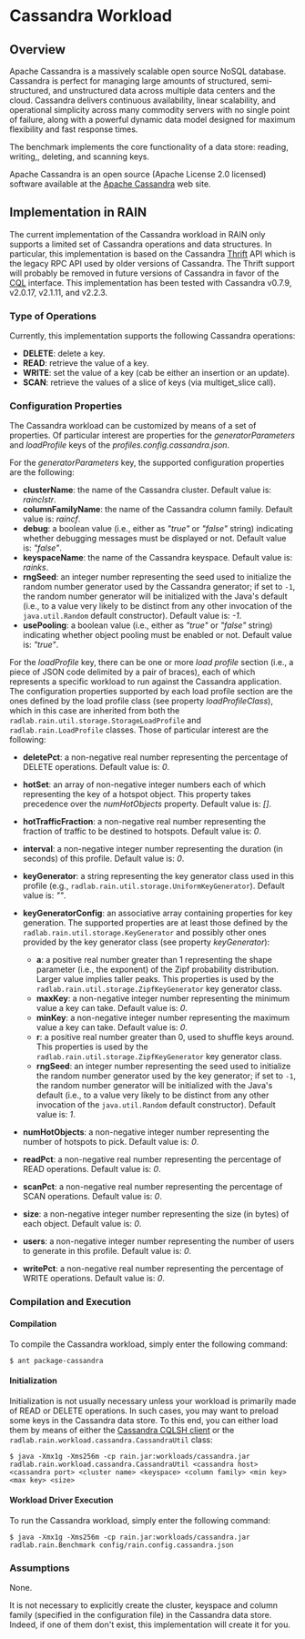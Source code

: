 Cassandra Workload
==================


## Overview

Apache Cassandra is a massively scalable open source NoSQL database.
Cassandra is perfect for managing large amounts of structured, semi-structured, and unstructured data across multiple data centers and the cloud.
Cassandra delivers continuous availability, linear scalability, and operational simplicity across many commodity servers with no single point of failure, along with a powerful dynamic data model designed for maximum flexibility and fast response times.

The benchmark implements the core functionality of a data store: reading, writing,, deleting, and scanning keys.

Apache Cassandra is an open source (Apache License 2.0 licensed) software available at the [Apache Cassandra](http://cassandra.apache.org/) web site.


## Implementation in RAIN

The current implementation of the Cassandra workload in RAIN only supports a limited set of Cassandra operations and data structures.
In particular, this implementation is based on the Cassandra [Thrift](http://thrift.apache.org/) API which is the legacy RPC API used by older versions of Cassandra.
The Thrift support will probably be removed in future versions of Cassandra in favor of the [CQL](http://docs.datastax.com/en/cql/3.3) interface.
This implementation has been tested with Cassandra v0.7.9, v2.0.17, v2.1.11, and v2.2.3.

### Type of Operations

Currently, this implementation supports the following Cassandra operations:
- **DELETE**: delete a key.
- **READ**: retrieve the value of a key.
- **WRITE**: set the value of a key (cab be either an insertion or an update).
- **SCAN**: retrieve the values of a slice of keys (via multiget_slice call).

### Configuration Properties

The Cassandra workload can be customized by means of a set of properties.
Of particular interest are properties for the *generatorParameters* and *loadProfile* keys of the *profiles.config.cassandra.json*.

For the *generatorParameters* key, the supported configuration properties are the following:
- **clusterName**: the name of the Cassandra cluster.
  Default value is: *rainclstr*.
- **columnFamilyName**: the name of the Cassandra column family.
  Default value is: *raincf*.
- **debug**: a boolean value (i.e., either as *"true"* or *"false"* string) indicating whether debugging messages must be displayed or not.
  Default value is: *"false"*.
- **keyspaceName**: the name of the Cassandra keyspace.
  Default value is: *rainks*.
- **rngSeed**: an integer number representing the seed used to initialize the random number generator used by the Cassandra generator; if set to `-1`, the random number generator will be initialized with the Java's default (i.e., to a value very likely to be distinct from any other invocation of the `java.util.Random` default constructor).
  Default value is: *-1*.
- **usePooling**: a boolean value (i.e., either as *"true"* or *"false"* string) indicating whether object pooling must be enabled or not.
  Default value is: *"true"*.

For the *loadProfile* key, there can be one or more *load profile* section (i.e., a piece of JSON code delimited by a pair of braces), each of which represents a specific workload to run against the Cassandra application.
The configuration properties supported by each load profile section are the ones defined by the load profile class (see property *loadProfileClass*), which in this case are inherited from both the `radlab.rain.util.storage.StorageLoadProfile` and `radlab.rain.LoadProfile` classes.
Those of particular interest are the following:
- **deletePct**: a non-negative real number representing the percentage of DELETE operations.
  Default value is: *0*.
- **hotSet**: an array of non-negative integer numbers each of which representing the key of a hotspot object. This property takes precedence over the *numHotObjects* property.
  Default value is: *[]*.
- **hotTrafficFraction**: a non-negative real number representing the fraction of traffic to be destined to hotspots.
  Default value is: *0*.
- **interval**: a non-negative integer number representing the duration (in seconds) of this profile.
  Default value is: *0*.
- **keyGenerator**: a string representing the key generator class used in this profile (e.g., `radlab.rain.util.storage.UniformKeyGenerator`).
  Default value is: *""*.
- **keyGeneratorConfig**: an associative array containing properties for key generation.
  The supported properties are at least those defined by the `radlab.rain.util.storage.KeyGenerator` and possibly other ones provided by the key generator class (see property *keyGenerator*):
  - **a**: a positive real number greater than 1 representing the shape parameter (i.e., the exponent) of the Zipf probability distribution.
    Larger value implies taller peaks.
    This properties is used by the `radlab.rain.util.storage.ZipfKeyGenerator` key generator class.
  - **maxKey**: a non-negative integer number representing the minimum value a key can take.
    Default value is: *0*.
  - **minKey**: a non-negative integer number representing the maximum value a key can take.
    Default value is: *0*.
  - **r**: a positive real number greater than 0, used to shuffle keys around.
    This properties is used by the `radlab.rain.util.storage.ZipfKeyGenerator` key generator class.
  - **rngSeed**: an integer number representing the seed used to initialize the random number generator used by the key generator; if set to `-1`, the random number generator will be initialized with the Java's default (i.e., to a value very likely to be distinct from any other invocation of the `java.util.Random` default constructor).
    Default value is: *1*.

- **numHotObjects**: a non-negative integer number representing the number of hotspots to pick.
  Default value is: *0*.
- **readPct**: a non-negative real number representing the percentage of READ operations.
  Default value is: *0*.
- **scanPct**: a non-negative real number representing the percentage of SCAN operations.
  Default value is: *0*.
- **size**: a non-negative integer number representing the size (in bytes) of each object.
  Default value is: *0*.
- **users**: a non-negative integer number representing the number of users to generate in this profile.
  Default value is: *0*.
- **writePct**: a non-negative real number representing the percentage of WRITE operations.
  Default value is: *0*.


### Compilation and Execution

#### Compilation

To compile the Cassandra workload, simply enter the following command:

    $ ant package-cassandra

#### Initialization

Initialization is not usually necessary unless your workload is primarily made of READ or DELETE operations.
In such cases, you may want to preload some keys in the Cassandra data store.
To this end, you can either load them by means of either the [Cassandra CQLSH client](https://wiki.apache.org/cassandra/GettingStarted) or the `radlab.rain.workload.cassandra.CassandraUtil` class:

    $ java -Xmx1g -Xms256m -cp rain.jar:workloads/cassandra.jar radlab.rain.workload.cassandra.CassandraUtil <cassandra host> <cassandra port> <cluster name> <keyspace> <column family> <min key> <max key> <size>


#### Workload Driver Execution

To run the Cassandra workload, simply enter the following command:

    $ java -Xmx1g -Xms256m -cp rain.jar:workloads/cassandra.jar radlab.rain.Benchmark config/rain.config.cassandra.json

### Assumptions

None.

It is not necessary to explicitly create the cluster, keyspace and column family (specified in the configuration file) in the Cassandra data store.
Indeed, if one of them don't exist, this implementation will create it for you.
